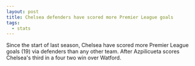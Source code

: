 ```yaml
---  
layout: post
title: Chelsea defenders have scored more Premier League goals 
tags:
  - stats
---
```


Since the start of last season, Chelsea have scored more Premier League goals (19) via defenders than any other team. After Azpilicueta scores Chelsea's third in a four two win over Watford.